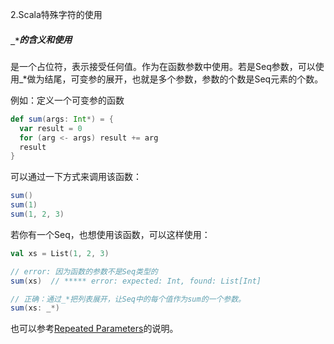 2.Scala特殊字符的使用



##### `_*`的含义和使用

是一个占位符，表示接受任何值。作为在函数参数中使用。若是Seq参数，可以使用_*做为结尾，可变参的展开，也就是多个参数，参数的个数是Seq元素的个数。

例如：定义一个可变参的函数

```scala
def sum(args: Int*) = {
  var result = 0
  for (arg <- args) result += arg
  result
}
```

可以通过一下方式来调用该函数：

```scala
sum()
sum(1)
sum(1, 2, 3)
```

若你有一个Seq，也想使用该函数，可以这样使用：

```scala
val xs = List(1, 2, 3)

// error: 因为函数的参数不是Seq类型的
sum(xs)  // ***** error: expected: Int, found: List[Int]

// 正确：通过_*把列表展开，让Seq中的每个值作为sum的一个参数。
sum(xs: _*)

```

也可以参考[Repeated Parameters](https://www.scala-lang.org/files/archive/spec/2.11/04-basic-declarations-and-definitions.html#by-name-parameters)的说明。



